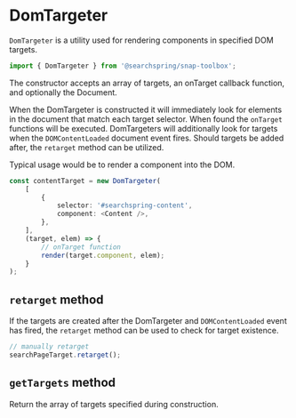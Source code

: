 # DomTargeter
`DomTargeter` is a utility used for rendering components in specified DOM targets. 

```typescript
import { DomTargeter } from '@searchspring/snap-toolbox';
```

The constructor accepts an array of targets, an onTarget callback function, and optionally the Document.

When the DomTargeter is constructed it will immediately look for elements in the document that match each target selector. When found the `onTarget` functions will be executed. DomTargeters will additionally look for targets when the `DOMContentLoaded` document event fires. Should targets be added after, the `retarget` method can be utilized.

Typical usage would be to render a component into the DOM.

```typescript
const contentTarget = new DomTargeter(
	[
		{
			selector: '#searchspring-content',
			component: <Content />,
		},
	],
	(target, elem) => {
		// onTarget function
		render(target.component, elem);
	}
);
```

## `retarget` method
If the targets are created after the DomTargeter and `DOMContentLoaded` event has fired, the `retarget` method can be used to check for target existence.

```typescript
// manually retarget
searchPageTarget.retarget();
```

## `getTargets` method
Return the array of targets specified during construction.
